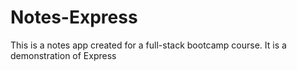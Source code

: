 # Notes-Express
This is a notes app created for a full-stack bootcamp course. It is a demonstration of Express
